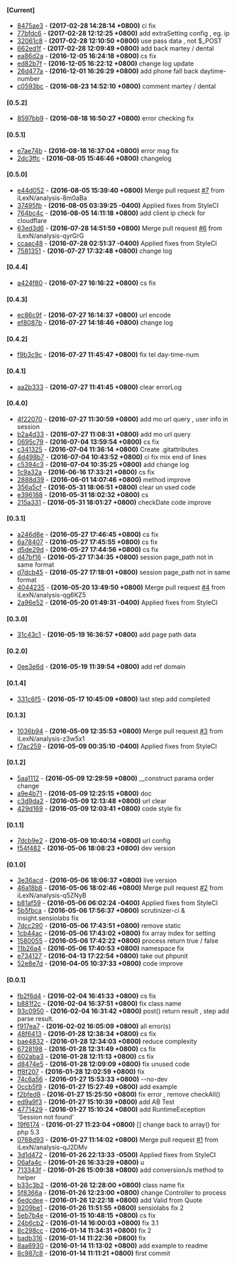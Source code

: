 #### [Current]
 * [8475ae3](../../commit/8475ae3) - __(2017-02-28 14:28:14 +0800)__ ci fix
 * [77bfdc6](../../commit/77bfdc6) - __(2017-02-28 12:12:25 +0800)__ add extraSetting config , eg. ip
 * [32061c8](../../commit/32061c8) - __(2017-02-28 12:10:50 +0800)__ use pass data , not $_POST
 * [662ed1f](../../commit/662ed1f) - __(2017-02-28 12:09:49 +0800)__ add back martey / dental
 * [ea86d2a](../../commit/ea86d2a) - __(2016-12-05 16:24:18 +0800)__ cs fix
 * [ed82b7f](../../commit/ed82b7f) - __(2016-12-05 16:22:12 +0800)__ change log update
 * [26d477a](../../commit/26d477a) - __(2016-12-01 16:26:29 +0800)__ add phone fall back daytime-number
 * [c0593bc](../../commit/c0593bc) - __(2016-08-23 14:52:10 +0800)__ comment martey / dental

#### [0.5.2]
 * [8597bb9](../../commit/8597bb9) - __(2016-08-18 16:50:27 +0800)__ error checking fix

#### [0.5.1]
 * [e7ae74b](../../commit/e7ae74b) - __(2016-08-18 16:37:04 +0800)__ error msg fix
 * [2dc3ffc](../../commit/2dc3ffc) - __(2016-08-05 15:46:46 +0800)__ changelog

#### [0.5.0]
 * [e44d052](../../commit/e44d052) - __(2016-08-05 15:39:40 +0800)__ Merge pull request  [#7](../../issues/7) from iLexN/analysis-8m0aBa
 * [37495fb](../../commit/37495fb) - __(2016-08-05 03:39:25 -0400)__ Applied fixes from StyleCI
 * [764bc4c](../../commit/764bc4c) - __(2016-08-05 14:11:18 +0800)__ add client ip check for cloudflare
 * [63ed3d6](../../commit/63ed3d6) - __(2016-07-28 14:51:59 +0800)__ Merge pull request  [#6](../../issues/6) from iLexN/analysis-qyrGrG
 * [ccaac48](../../commit/ccaac48) - __(2016-07-28 02:51:37 -0400)__ Applied fixes from StyleCI
 * [7581351](../../commit/7581351) - __(2016-07-27 17:32:48 +0800)__ change log

#### [0.4.4]
 * [a424f80](../../commit/a424f80) - __(2016-07-27 16:16:22 +0800)__ cs fix

#### [0.4.3]
 * [ec86c9f](../../commit/ec86c9f) - __(2016-07-27 16:14:37 +0800)__ url encode
 * [ef8087b](../../commit/ef8087b) - __(2016-07-27 14:18:46 +0800)__ change log

#### [0.4.2]
 * [f9b3c9c](../../commit/f9b3c9c) - __(2016-07-27 11:45:47 +0800)__ fix tel day-time-num

#### [0.4.1]
 * [aa2b333](../../commit/aa2b333) - __(2016-07-27 11:41:45 +0800)__ clear errorLog

#### [0.4.0]
 * [4f22070](../../commit/4f22070) - __(2016-07-27 11:30:59 +0800)__ add mo url query , user info in session
 * [b2a4d33](../../commit/b2a4d33) - __(2016-07-27 11:08:31 +0800)__ add mo url query
 * [0695c79](../../commit/0695c79) - __(2016-07-04 13:59:54 +0800)__ cs fix
 * [c341325](../../commit/c341325) - __(2016-07-04 11:36:14 +0800)__ Create .gitattributes
 * [4d498b7](../../commit/4d498b7) - __(2016-07-04 10:43:52 +0800)__ ci fix mix end of lines
 * [c5394c3](../../commit/c5394c3) - __(2016-07-04 10:35:25 +0800)__ add change log
 * [1c9a32a](../../commit/1c9a32a) - __(2016-06-16 17:33:21 +0800)__ cs fix
 * [2888d39](../../commit/2888d39) - __(2016-06-01 14:07:46 +0800)__ method improve
 * [356a5cf](../../commit/356a5cf) - __(2016-05-31 18:06:51 +0800)__ clear un used code
 * [e396188](../../commit/e396188) - __(2016-05-31 18:02:32 +0800)__ cs
 * [215a331](../../commit/215a331) - __(2016-05-31 18:01:27 +0800)__ checkDate  code improve

#### [0.3.1]
 * [a246d8e](../../commit/a246d8e) - __(2016-05-27 17:46:45 +0800)__ cs fix
 * [6a78407](../../commit/6a78407) - __(2016-05-27 17:45:55 +0800)__ cs fix
 * [d5de29d](../../commit/d5de29d) - __(2016-05-27 17:44:56 +0800)__ cs fix
 * [d47bf16](../../commit/d47bf16) - __(2016-05-27 17:34:35 +0800)__ session page_path not in same format
 * [d7dcb45](../../commit/d7dcb45) - __(2016-05-27 17:18:01 +0800)__ session page_path not in same format
 * [4044235](../../commit/4044235) - __(2016-05-20 13:49:50 +0800)__ Merge pull request  [#4](../../issues/4) from iLexN/analysis-qg6KZ5
 * [2a96e52](../../commit/2a96e52) - __(2016-05-20 01:49:31 -0400)__ Applied fixes from StyleCI

#### [0.3.0]
 * [31c43c1](../../commit/31c43c1) - __(2016-05-19 16:36:57 +0800)__ add page path data

#### [0.2.0]
 * [0ee3e6d](../../commit/0ee3e6d) - __(2016-05-19 11:39:54 +0800)__ add ref domain

#### [0.1.4]
 * [331c6f5](../../commit/331c6f5) - __(2016-05-17 10:45:09 +0800)__ last step add completed

#### [0.1.3]
 * [1036b94](../../commit/1036b94) - __(2016-05-09 12:35:53 +0800)__ Merge pull request  [#3](../../issues/3) from iLexN/analysis-z3w5x1
 * [f7ac259](../../commit/f7ac259) - __(2016-05-09 00:35:10 -0400)__ Applied fixes from StyleCI

#### [0.1.2]
 * [5aa1112](../../commit/5aa1112) - __(2016-05-09 12:29:59 +0800)__ __construct parama order change
 * [a9e4b71](../../commit/a9e4b71) - __(2016-05-09 12:25:15 +0800)__ doc
 * [c3d9da2](../../commit/c3d9da2) - __(2016-05-09 12:13:48 +0800)__ url clear
 * [429d169](../../commit/429d169) - __(2016-05-09 12:03:41 +0800)__ code style fix

#### [0.1.1]
 * [7dcb9e2](../../commit/7dcb9e2) - __(2016-05-09 10:40:14 +0800)__ url config
 * [f54f482](../../commit/f54f482) - __(2016-05-06 18:08:23 +0800)__ dev version

#### [0.1.0]
 * [3e36acd](../../commit/3e36acd) - __(2016-05-06 18:06:37 +0800)__ live version
 * [46a18b8](../../commit/46a18b8) - __(2016-05-06 18:02:46 +0800)__ Merge pull request  [#2](../../issues/2) from iLexN/analysis-q5ZNyB
 * [b81af59](../../commit/b81af59) - __(2016-05-06 06:02:24 -0400)__ Applied fixes from StyleCI
 * [5b5fbca](../../commit/5b5fbca) - __(2016-05-06 17:56:37 +0800)__ scrutinizer-ci & insight.sensiolabs fix
 * [7dcc290](../../commit/7dcc290) - __(2016-05-06 17:43:51 +0800)__ remove static
 * [1cb44ac](../../commit/1cb44ac) - __(2016-05-06 17:43:02 +0800)__ fix array index for setting
 * [1580055](../../commit/1580055) - __(2016-05-06 17:42:22 +0800)__ process return true / false
 * [11b26a4](../../commit/11b26a4) - __(2016-05-06 17:40:53 +0800)__ namespace fix
 * [e734127](../../commit/e734127) - __(2016-04-13 17:22:54 +0800)__ take out phpunit
 * [52e8e7d](../../commit/52e8e7d) - __(2016-04-05 10:37:33 +0800)__ code improve

#### [0.0.1]
 * [fb2f6d4](../../commit/fb2f6d4) - __(2016-02-04 16:41:33 +0800)__ cs fix
 * [b881f2c](../../commit/b881f2c) - __(2016-02-04 16:37:51 +0800)__ fix class name
 * [93c0950](../../commit/93c0950) - __(2016-02-04 16:31:42 +0800)__ post() return result , step add parse result.
 * [f917ea7](../../commit/f917ea7) - __(2016-02-02 16:05:09 +0800)__ all error(s)
 * [48f6413](../../commit/48f6413) - __(2016-01-28 12:38:34 +0800)__ cs fix
 * [bae4832](../../commit/bae4832) - __(2016-01-28 12:34:03 +0800)__ reduce complexity
 * [6728198](../../commit/6728198) - __(2016-01-28 12:31:49 +0800)__ cs fix
 * [602aba3](../../commit/602aba3) - __(2016-01-28 12:11:13 +0800)__ cs fix
 * [d8474e5](../../commit/d8474e5) - __(2016-01-28 12:09:09 +0800)__ fix unused code
 * [ff8f207](../../commit/ff8f207) - __(2016-01-28 12:02:59 +0800)__ fix
 * [74c6a56](../../commit/74c6a56) - __(2016-01-27 15:53:33 +0800)__ --no-dev
 * [0ccb5f9](../../commit/0ccb5f9) - __(2016-01-27 15:27:49 +0800)__ add example
 * [f2bfed8](../../commit/f2bfed8) - __(2016-01-27 15:25:50 +0800)__ fix error , remove checkAll()
 * [ed9a9f3](../../commit/ed9a9f3) - __(2016-01-27 15:10:39 +0800)__ add AB Test
 * [4771429](../../commit/4771429) - __(2016-01-27 15:10:24 +0800)__ add RuntimeException 'Session not found'
 * [19f6174](../../commit/19f6174) - __(2016-01-27 11:23:04 +0800)__ [] change back to array() for php 5.3
 * [0768d93](../../commit/0768d93) - __(2016-01-27 11:14:02 +0800)__ Merge pull request  [#1](../../issues/1) from iLexN/analysis-qJ2DMv
 * [3d1d472](../../commit/3d1d472) - __(2016-01-26 22:13:33 -0500)__ Applied fixes from StyleCI
 * [06afa4c](../../commit/06afa4c) - __(2016-01-26 16:33:29 +0800)__ u
 * [713343f](../../commit/713343f) - __(2016-01-26 15:09:38 +0800)__ add conversionJs method to helper
 * [b33c3b2](../../commit/b33c3b2) - __(2016-01-26 12:28:00 +0800)__ class name fix
 * [5f8366a](../../commit/5f8366a) - __(2016-01-26 12:23:00 +0800)__ change Controller to process
 * [6edcdee](../../commit/6edcdee) - __(2016-01-26 12:22:18 +0800)__ add Valid from Quote
 * [9209be1](../../commit/9209be1) - __(2016-01-26 11:51:55 +0800)__ sensiolabs fix 2
 * [5eb7b4e](../../commit/5eb7b4e) - __(2016-01-15 10:48:15 +0800)__ cs fix
 * [24b6cb2](../../commit/24b6cb2) - __(2016-01-14 16:00:03 +0800)__ fix 3.1
 * [8c298cc](../../commit/8c298cc) - __(2016-01-14 11:34:31 +0800)__ fix 2
 * [badb316](../../commit/badb316) - __(2016-01-14 11:22:36 +0800)__ fix
 * [8aa6930](../../commit/8aa6930) - __(2016-01-14 11:13:02 +0800)__ add example to readme
 * [8c987c8](../../commit/8c987c8) - __(2016-01-14 11:11:21 +0800)__ first commit

